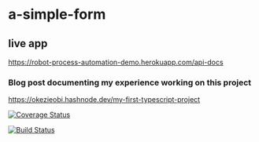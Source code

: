 # a-simple-form

## live app

<https://robot-process-automation-demo.herokuapp.com/api-docs>

### Blog post documenting my experience working on this project

<https://okezieobi.hashnode.dev/my-first-typescript-project>

[![Coverage Status](https://coveralls.io/repos/github/okezieobi/a-simple-form/badge.svg?branch=main)](https://coveralls.io/github/okezieobi/a-simple-form?branch=main)

[![Build Status](https://travis-ci.com/okezieobi/a-simple-form.svg?branch=main)](https://travis-ci.com/okezieobi/a-simple-form)

